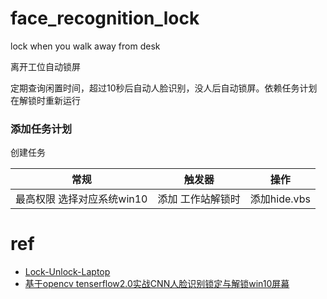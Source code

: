 # face_recognition_lock
lock when you walk away from desk

离开工位自动锁屏

定期查询闲置时间，超过10秒后自动人脸识别，没人后自动锁屏。依赖任务计划在解锁时重新运行

### 添加任务计划 
创建任务

常规|触发器|操作
-|-|-
最高权限 选择对应系统win10|添加 工作站解锁时|添加hide.vbs


# ref
* [Lock-Unlock-Laptop](https://github.com/saksham-jain/Lock-Unlock-Laptop-PC-Screen-Using-Face-Recognition)
* [基于opencv tenserflow2.0实战CNN人脸识别锁定与解锁win10屏幕](https://github.com/Yiqingde/Lock-Unlock-Laptop-PC-Screen-Using-Face-Recognition-Opencv-Tensorflow)
